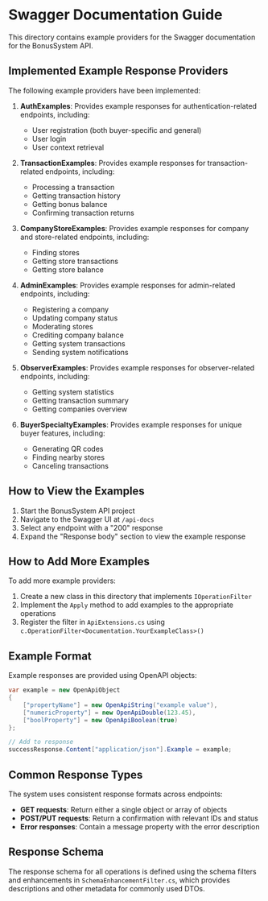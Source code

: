 # Swagger Documentation Guide

This directory contains example providers for the Swagger documentation for the BonusSystem API.

## Implemented Example Response Providers

The following example providers have been implemented:

1. **AuthExamples**: Provides example responses for authentication-related endpoints, including:
   - User registration (both buyer-specific and general)
   - User login
   - User context retrieval

2. **TransactionExamples**: Provides example responses for transaction-related endpoints, including:
   - Processing a transaction
   - Getting transaction history
   - Getting bonus balance
   - Confirming transaction returns

3. **CompanyStoreExamples**: Provides example responses for company and store-related endpoints, including:
   - Finding stores
   - Getting store transactions
   - Getting store balance

4. **AdminExamples**: Provides example responses for admin-related endpoints, including:
   - Registering a company
   - Updating company status
   - Moderating stores
   - Crediting company balance
   - Getting system transactions
   - Sending system notifications

5. **ObserverExamples**: Provides example responses for observer-related endpoints, including:
   - Getting system statistics
   - Getting transaction summary
   - Getting companies overview

6. **BuyerSpecialtyExamples**: Provides example responses for unique buyer features, including:
   - Generating QR codes
   - Finding nearby stores
   - Canceling transactions

## How to View the Examples

1. Start the BonusSystem API project
2. Navigate to the Swagger UI at `/api-docs`
3. Select any endpoint with a "200" response
4. Expand the "Response body" section to view the example response

## How to Add More Examples

To add more example providers:

1. Create a new class in this directory that implements `IOperationFilter`
2. Implement the `Apply` method to add examples to the appropriate operations
3. Register the filter in `ApiExtensions.cs` using `c.OperationFilter<Documentation.YourExampleClass>()`

## Example Format

Example responses are provided using OpenAPI objects:

```csharp
var example = new OpenApiObject
{
    ["propertyName"] = new OpenApiString("example value"),
    ["numericProperty"] = new OpenApiDouble(123.45),
    ["boolProperty"] = new OpenApiBoolean(true)
};

// Add to response
successResponse.Content["application/json"].Example = example;
```

## Common Response Types

The system uses consistent response formats across endpoints:

- **GET requests**: Return either a single object or array of objects
- **POST/PUT requests**: Return a confirmation with relevant IDs and status
- **Error responses**: Contain a message property with the error description

## Response Schema

The response schema for all operations is defined using the schema filters and enhancements in `SchemaEnhancementFilter.cs`, which provides descriptions and other metadata for commonly used DTOs.